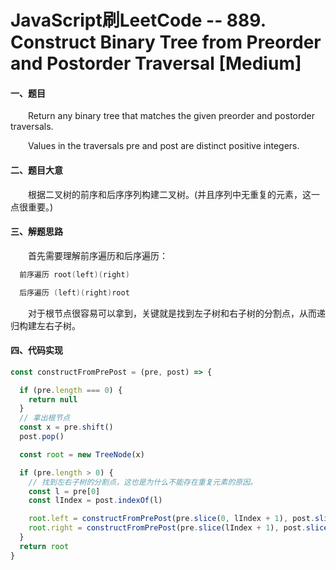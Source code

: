 # JavaScript刷LeetCode -- 889. Construct Binary Tree from Preorder and Postorder Traversal [Medium]

#### 一、题目

  &emsp;&emsp;Return any binary tree that matches the given preorder and postorder traversals.

  &emsp;&emsp;Values in the traversals pre and post are distinct positive integers.

#### 二、题目大意

  &emsp;&emsp;根据二叉树的前序和后序序列构建二叉树。(并且序列中无重复的元素，这一点很重要。)

#### 三、解题思路

  &emsp;&emsp;首先需要理解前序遍历和后序遍历：

```s
  前序遍历 root(left)(right)

  后序遍历 (left)(right)root
```

  &emsp;&emsp;对于根节点很容易可以拿到，关键就是找到左子树和右子树的分割点，从而递归构建左右子树。

#### 四、代码实现

```JavaScript
const constructFromPrePost = (pre, post) => {

  if (pre.length === 0) {
    return null
  }
  // 拿出根节点
  const x = pre.shift()
  post.pop()

  const root = new TreeNode(x)

  if (pre.length > 0) {
    // 找到左右子树的分割点，这也是为什么不能存在重复元素的原因。
    const l = pre[0]
    const lIndex = post.indexOf(l)

    root.left = constructFromPrePost(pre.slice(0, lIndex + 1), post.slice(0, lIndex + 1))
    root.right = constructFromPrePost(pre.slice(lIndex + 1), post.slice(lIndex + 1))
  }
  return root
}
```